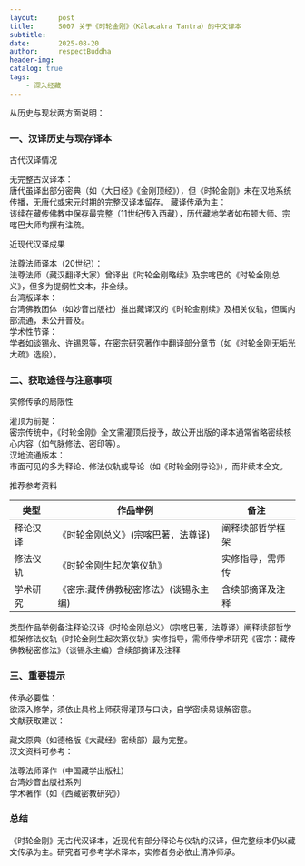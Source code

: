 ```yaml
---
layout:     post
title:      S007 关于《时轮金刚》（Kālacakra Tantra）的中文译本
subtitle:   
date:       2025-08-20
author:     respectBuddha
header-img: 
catalog: true
tags:
    - 深入经藏
---
```


从历史与现状两方面说明：

### 一、汉译历史与现存译本

古代汉译情况

无完整古汉译本：  
唐代虽译出部分密典（如《大日经》《金刚顶经》），但《时轮金刚》未在汉地系统传播，无唐代或宋元时期的完整汉译本留存。
藏译传承为主：  
该续在藏传佛教中保存最完整（11世纪传入西藏），历代藏地学者如布顿大师、宗喀巴大师均撰有注疏。



近现代汉译成果

法尊法师译本（20世纪）：  
法尊法师（藏汉翻译大家）曾译出《时轮金刚略续》及宗喀巴的《时轮金刚总义》，但多为提纲性文本，非全续。  
台湾版译本：  
台湾佛教团体（如妙音出版社）推出藏译汉的《时轮金刚续》及相关仪轨，但属内部流通，未公开普及。  
学术性节译：  
学者如谈锡永、许锡恩等，在密宗研究著作中翻译部分章节（如《时轮金刚无垢光大疏》选段）。


### 二、获取途径与注意事项


实修传承的局限性

灌顶为前提：  
密宗传统中，《时轮金刚》全文需灌顶后授予，故公开出版的译本通常省略密续核心内容（如气脉修法、密印等）。  
汉地流通版本：  
市面可见的多为释论、修法仪轨或导论（如《时轮金刚导论》），而非续本全文。


推荐参考资料

| 类型       | 作品举例                          | 备注                 |
|------------|-----------------------------------|----------------------|
| 释论汉译   | 《时轮金刚总义》(宗喀巴著，法尊译) | 阐释续部哲学框架     |
| 修法仪轨   | 《时轮金刚生起次第仪轨》          | 实修指导，需师传     |
| 学术研究   | 《密宗:藏传佛教秘密修法》(谈锡永主编) | 含续部摘译及注释     |


类型作品举例备注释论汉译《时轮金刚总义》（宗喀巴著，法尊译）阐释续部哲学框架修法仪轨《时轮金刚生起次第仪轨》实修指导，需师传学术研究《密宗：藏传佛教秘密修法》（谈锡永主编）含续部摘译及注释


### 三、重要提示

传承必要性：  
欲深入修学，须依止具格上师获得灌顶与口诀，自学密续易误解密意。  
文献获取建议：

藏文原典（如德格版《大藏经》密续部）最为完整。  
汉文资料可参考：

法尊法师译作（中国藏学出版社）  
台湾妙音出版社系列  
学术著作（如《西藏密教研究》）


### 总结 

《时轮金刚》无古代汉译本，近现代有部分释论与仪轨的汉译，但完整续本仍以藏文传承为主。研究者可参考学术译本，实修者务必依止清净师承。